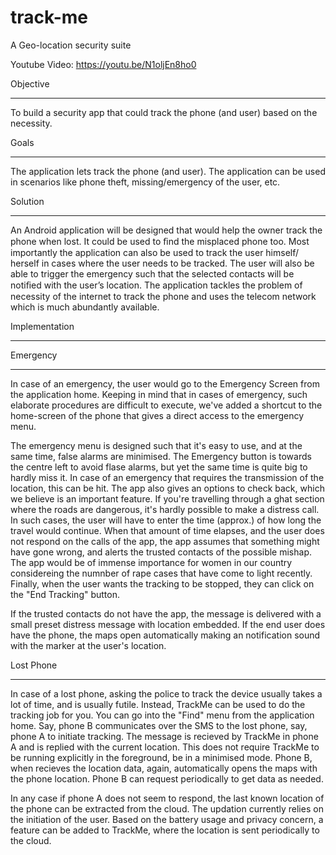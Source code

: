 # track-me
A Geo-location security suite

Youtube Video: https://youtu.be/N1oljEn8ho0

Objective
*********
To build a security app that could track the phone (and user) based on the necessity.

Goals
*****
The application lets track the phone (and user). The application can be used in scenarios like phone theft, missing/emergency of the user, etc.

Solution
********
An Android application will be designed that would help the owner track the phone when lost. It could be used to ﬁnd the misplaced phone too. Most importantly the application can also be used to track the user himself/ herself in cases where the user needs to be tracked. The user will also be able to trigger the emergency such that the selected contacts will be notiﬁed with the user’s location. The application tackles the problem of necessity of the internet to track the phone and uses the telecom network which is much abundantly available.

Implementation
************

  Emergency
  *********
In case of an emergency, the user would go to the Emergency Screen from the application home. Keeping in mind that in cases of emergency, such elaborate procedures are difficult to execute, we've added a shortcut to the home-screen of the phone that gives a direct access to the emergency menu.

The emergency menu is designed such that it's easy to use, and at the same time, false alarms are minimised. The Emergency button is towards the centre left to avoid flase alarms, but yet the same time is quite big to hardly miss it. In case of an emergency that requires the transmission of the location, this can be hit. The app also gives an options to check back, which we believe is an important feature. If you're travelling through a ghat section where the roads are dangerous, it's hardly possible to make a distress call. In such cases, the user will have to enter the time (approx.) of how long the travel would continue. When that amount of time elapses, and the user does not respond on the calls of the app, the app assumes that something might have gone wrong, and alerts the trusted contacts of the possible mishap. The app would be of immense importance for women in our country considereing the numnber of rape cases that have come to light recently. Finally, when the user wants the tracking to be stopped, they can click on the "End Tracking" button.

If the trusted contacts do not have the app, the message is delivered with a small preset distress message with location embedded. If the end user does have the phone, the maps open automatically making an notification sound with the marker at the user's location.

  Lost Phone
  **** *****
In case of a lost phone, asking the police to track the device usually takes a lot of time, and is usually futile. Instead, TrackMe can be used to do the tracking job for you. You can go into the "Find" menu from the application home. Say, phone B communicates over the SMS to the lost phone, say, phone A to initiate tracking. The message is recieved by TrackMe in phone A and is replied with the current location. This does not require TrackMe to be running explicitly in the foreground, be in a minimised mode. Phone B, when recieves the location data, again, automatically opens the maps with the phone location. Phone B can request periodically to get data as needed.

In any case if phone A does not seem to respond, the last known location of the phone can be extracted from the cloud. The updation currently relies on the initiation of the user. Based on the battery usage and privacy concern, a feature can be added to TrackMe, where the location is sent periodically to the cloud.
